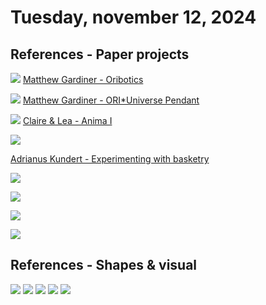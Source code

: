 # Tuesday, november 12, 2024

## References - Paper projects

![](images/paper-ref-1.png)
[Matthew Gardiner - Oribotics](https://www.matthewgardiner.net/art/Oribotics_de)

![](images/paper-ref-2.png)
[Matthew Gardiner - ORI*Universe Pendant](https://www.matthewgardiner.net/buymystuff/ORIUniverse_Pendant)

![](images/paper-ref-3.jpg)
[Claire & Lea - Anima I](https://claire-lea.com/projects/anima-i)

![](images/paper-ref-4.jpeg)

[Adrianus Kundert - Experimenting with basketry](https://adrianuskundert.com/3d-weaving/overview)

![](images/paper-ref-5.jpg)

![](images/paper-ref-6.jpg)

![](images/paper-ref-7.jpg)

![](images/paper-ref-8.jpg)

## References - Shapes & visual

![](images/other-ref-0.png)
![](images/other-ref-1.jpg)
![](images/other-ref-2.jpg)
![](images/other-ref-3.jpg)
![](images/other-ref-4.jpg)
